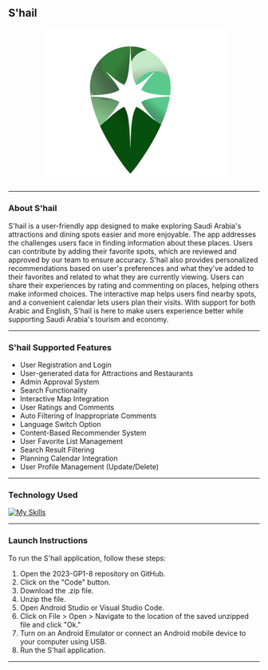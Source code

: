 ## S'hail

<div align="center">
<div align="center">
  <img width="370" alt="S'hail Logo" src="assets/images/logo.png">
</div>

</div>

---

### About S'hail

S'hail is a user-friendly app designed to make exploring Saudi Arabia's attractions and dining spots easier and more enjoyable. The app addresses the challenges users face in finding information about these places. Users can contribute by adding their favorite spots, which are reviewed and approved by our team to ensure accuracy. S'hail also provides personalized recommendations based on user's preferences and what they've added to their favorites and related to what they are currently viewing. Users can share their experiences by rating and commenting on places, helping others make informed choices. The interactive map helps users find nearby spots, and a convenient calendar lets users plan their visits. With support for both Arabic and English, S'hail is here to make users experience better while supporting Saudi Arabia's tourism and economy.

---

### S'hail Supported Features
- User Registration and Login
- User-generated data for Attractions and Restaurants
- Admin Approval System
- Search Functionality
- Interactive Map Integration
- User Ratings and Comments
- Auto Filtering of Inappropriate Comments
- Language Switch Option
- Content-Based Recommender System
- User Favorite List Management
- Search Result Filtering
- Planning Calendar Integration
- User Profile Management (Update/Delete)

---

### Technology Used
[![My Skills](https://skillicons.dev/icons?i=flutter,firebase)](https://skillicons.dev)



---

### Launch Instructions

To run the S'hail application, follow these steps:

1. Open the 2023-GP1-8 repository on GitHub.
2. Click on the "Code" button.
3. Download the .zip file.
4. Unzip the file.
5. Open Android Studio or Visual Studio Code.
6. Click on File > Open > Navigate to the location of the saved unzipped file and click "Ok."
7. Turn on an Android Emulator or connect an Android mobile device to your computer using USB.
8. Run the S'hail application.



- ---
